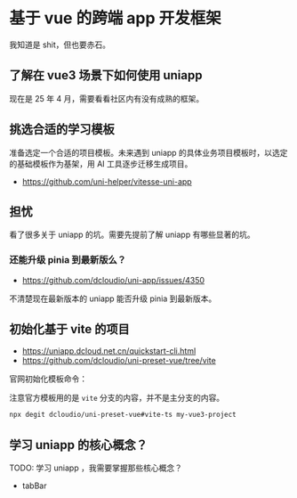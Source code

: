 # 基于 vue 的跨端 app 开发框架

我知道是 shit，但也要赤石。

## 了解在 vue3 场景下如何使用 uniapp

现在是 25 年 4 月，需要看看社区内有没有成熟的框架。

## 挑选合适的学习模板

准备选定一个合适的项目模板。未来遇到 uniapp 的具体业务项目模板时，以选定的基础模板作为基架，用 AI 工具逐步迁移生成项目。

- https://github.com/uni-helper/vitesse-uni-app

## 担忧

看了很多关于 uniapp 的坑。需要先提前了解 uniapp 有哪些显著的坑。

### 还能升级 pinia 到最新版么？

- https://github.com/dcloudio/uni-app/issues/4350

不清楚现在最新版本的 uniapp 能否升级 pinia 到最新版本。

## 初始化基于 vite 的项目

- https://uniapp.dcloud.net.cn/quickstart-cli.html
- https://github.com/dcloudio/uni-preset-vue/tree/vite

官网初始化模板命令：

注意官方模板用的是 `vite` 分支的内容，并不是主分支的内容。

```bash
npx degit dcloudio/uni-preset-vue#vite-ts my-vue3-project
```

## 学习 uniapp 的核心概念？

TODO: 学习 uniapp ，我需要掌握那些核心概念？

- tabBar
